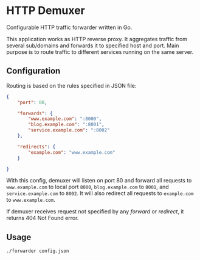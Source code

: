 # HTTP Demuxer
Configurable HTTP traffic forwarder written in Go.

This application works as HTTP reverse proxy. It aggregates traffic from several sub/domains and forwards it to specified host and port. Main purpose is to route traffic to different services running on the same server.

## Configuration
Routing is based on the rules specified in JSON file:
```json
{
    "port": 80,

    "forwards": {
        "www.example.com": ":8000",
        "blog.example.com": ":8001",
        "service.example.com": ":8002"
    },

    "redirects": {
        "example.com": "www.example.com"
    }

}
```
With this config, demuxer will listen  on port 80 and forward all requests
to `www.example.com` to local port `8000`, `blog.example.com` to `8001`,
and `service.example.com` to `8002`. It will also redirect all requests to `example.com` to
`www.example.com`.

If demuxer receives request not specified by any _forward_ or _redirect_, it returns 404
Not Found error.

## Usage
```bash
./forwarder config.json
```
